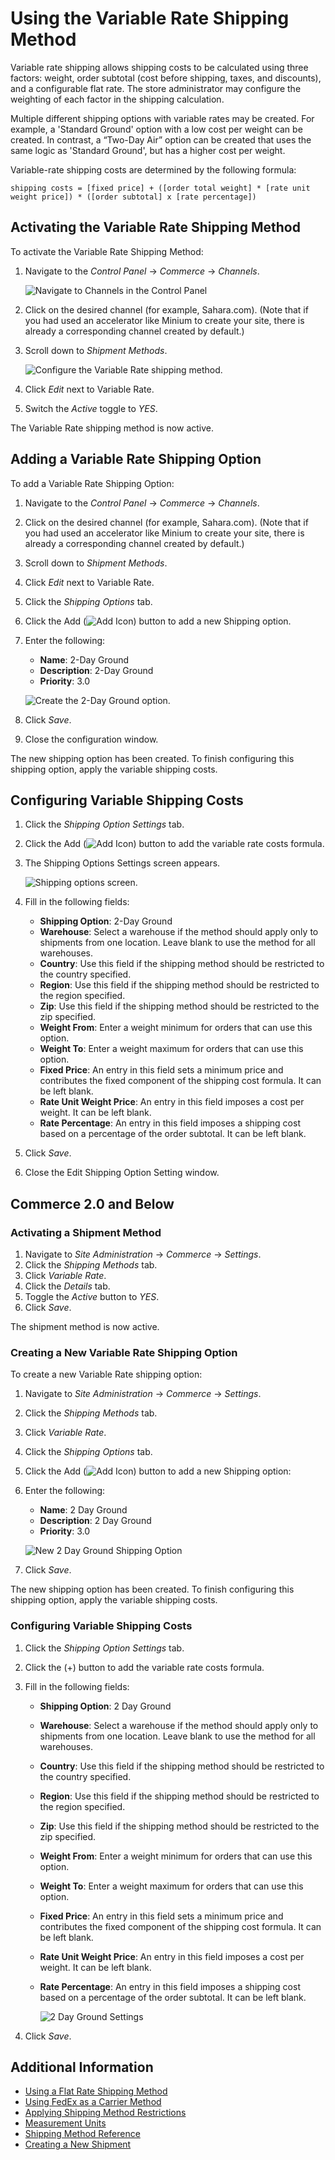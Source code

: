 # Using the Variable Rate Shipping Method

Variable rate shipping allows shipping costs to be calculated using three factors: weight, order subtotal (cost before shipping, taxes, and discounts), and a configurable flat rate. The store administrator may configure the weighting of each factor in the shipping calculation.

Multiple different shipping options with variable rates may be created. For example, a 'Standard Ground' option with a low cost per weight can be created. In contrast, a “Two-Day Air” option can be created that uses the same logic as 'Standard Ground', but has a higher cost per weight.

Variable-rate shipping costs are determined by the following formula:

`shipping costs = [fixed price] + ([order total weight] * [rate unit weight price]) * ([order subtotal] x [rate percentage])`

## Activating the Variable Rate Shipping Method

To activate the Variable Rate Shipping Method:

1. Navigate to the _Control Panel_ &rarr; _Commerce_ &rarr; _Channels_.

    ![Navigate to Channels in the Control Panel](./using-the-variable-rate-shipping-method/images/07.png)

1. Click on the desired channel (for example, Sahara.com). (Note that if you had used an accelerator like Minium to create your site, there is already a corresponding channel created by default.)
1. Scroll down to _Shipment Methods_.

    ![Configure the Variable Rate shipping method.](./using-the-variable-rate-shipping-method/images/03.png)

1. Click _Edit_ next to Variable Rate.
1. Switch the _Active_ toggle to _YES_.

The Variable Rate shipping method is now active.

## Adding a Variable Rate Shipping Option

To add a Variable Rate Shipping Option:

1. Navigate to the _Control Panel_ &rarr; _Commerce_ &rarr; _Channels_.

1. Click on the desired channel (for example, Sahara.com). (Note that if you had used an accelerator like Minium to create your site, there is already a corresponding channel created by default.)
1. Scroll down to _Shipment Methods_.
1. Click _Edit_ next to Variable Rate.
1. Click the _Shipping Options_ tab.
1. Click the Add (![Add Icon](../../images/icon-add.png)) button to add a new Shipping option.
1. Enter the following:
    * **Name**: 2-Day Ground
    * **Description**: 2-Day Ground
    * **Priority**: 3.0

    ![Create the 2-Day Ground option.](./using-the-variable-rate-shipping-method/images/04.png)

1. Click _Save_.
1. Close the configuration window.

The new shipping option has been created. To finish configuring this shipping option, apply the variable shipping costs.

## Configuring Variable Shipping Costs

1. Click the _Shipping Option Settings_ tab.
1. Click the Add (![Add Icon](../../images/icon-add.png)) button to add the variable rate costs formula.
1. The Shipping Options Settings screen appears.

    ![Shipping options screen.](./using-the-variable-rate-shipping-method/images/05.png)

1. Fill in the following fields:

    * **Shipping Option**: 2-Day Ground
    * **Warehouse**: Select a warehouse if the method should apply only to shipments from one location. Leave blank to use the method for all warehouses.
    * **Country**: Use this field if the shipping method should be restricted to the country specified.
    * **Region**: Use this field if the shipping method should be restricted to the region specified.
    * **Zip**: Use this field if the shipping method should be restricted to the zip specified.
    * **Weight From**: Enter a weight minimum for orders that can use this option.
    * **Weight To**: Enter a weight maximum for orders that can use this option.
    * **Fixed Price**: An entry in this field sets a minimum price and contributes the fixed component of the shipping cost formula. It can be left blank.
    * **Rate Unit Weight Price**: An entry in this field imposes a cost per weight. It can be left blank.
    * **Rate Percentage**: An entry in this field imposes a shipping cost based on a percentage of the order subtotal. It can be left blank.

1. Click _Save_.
1. Close the Edit Shipping Option Setting window.

## Commerce 2.0 and Below

### Activating a Shipment Method

1. Navigate to _Site Administration_ → _Commerce_ → _Settings_.
1. Click the _Shipping Methods_ tab.
1. Click _Variable Rate_.
1. Click the _Details_ tab.
1. Toggle the _Active_ button to _YES_.
1. Click _Save_.

The shipment method is now active.

### Creating a New Variable Rate Shipping Option

To create a new Variable Rate shipping option:

1. Navigate to _Site Administration_ → _Commerce_ → _Settings_.
1. Click the _Shipping Methods_ tab.
1. Click _Variable Rate_.
1. Click the _Shipping Options_ tab.
1. Click the Add (![Add Icon](../../images/icon-add.png)) button to add a new Shipping option:
1. Enter the following:
    * **Name**: 2 Day Ground
    * **Description**: 2 Day Ground
    * **Priority**: 3.0

    ![New 2 Day Ground Shipping Option](./using-the-variable-rate-shipping-method/images/01.png)

1. Click _Save_.

The new shipping option has been created. To finish configuring this shipping option, apply the variable shipping costs.

### Configuring Variable Shipping Costs

1. Click the _Shipping Option Settings_ tab.
1. Click the (+) button to add the variable rate costs formula.
1. Fill in the following fields:

    * **Shipping Option**: 2 Day Ground
    * **Warehouse**: Select a warehouse if the method should apply only to shipments from one location. Leave blank to use the method for all warehouses.
    * **Country**: Use this field if the shipping method should be restricted to the country specified.
    * **Region**: Use this field if the shipping method should be restricted to the region specified.
    * **Zip**: Use this field if the shipping method should be restricted to the zip specified.
    * **Weight From**: Enter a weight minimum for orders that can use this option.
    * **Weight To**: Enter a weight maximum for orders that can use this option.
    * **Fixed Price**: An entry in this field sets a minimum price and contributes the fixed component of the shipping cost formula. It can be left blank.
    * **Rate Unit Weight Price**: An entry in this field imposes a cost per weight. It can be left blank.
    * **Rate Percentage**: An entry in this field imposes a shipping cost based on a percentage of the order subtotal. It can be left blank.

      ![2 Day Ground Settings](./using-the-variable-rate-shipping-method/images/02.png)

1. Click _Save_.

## Additional Information

* [Using a Flat Rate Shipping Method](./using-the-flat-rate-shipping-method.md)
* [Using FedEx as a Carrier Method](./using-fedex-as-a-carrier-method.md)
* [Applying Shipping Method Restrictions](./applying-shipping-method-restrictions.md)
* [Measurement Units](./measurement-units.md)
* [Shipping Method Reference](./shipping-method-reference.md)
* [Creating a New Shipment](../../orders-and-fulfillment/managing-shipments/creating-a-shipment.md)
